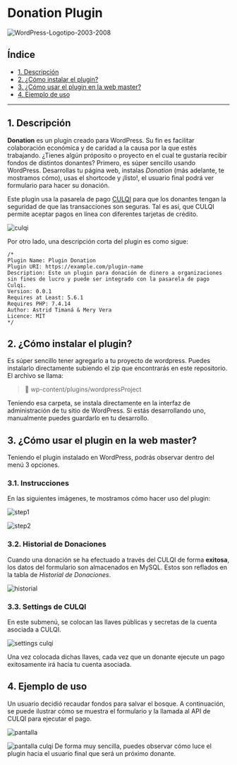 # Donation Plugin
![WordPress-Logotipo-2003-2008](https://user-images.githubusercontent.com/77126999/135352319-59e78091-1227-415b-a75d-76306daaa169.jpg)

## Índice

* [1. Descripción](#1-preámbulo)
* [2. ¿Cómo instalar el plugin?](#2-¿cómo-instalar-el-plugin?)
* [3. ¿Cómo usar el plugin en la web master?](#3-¿Cómo-usar-el-plugin?)
* [4. Ejemplo de uso](#4-ejemplo-de-uso)

***

## 1. Descripción

**Donation** es un plugin creado para WordPress. Su fin es facilitar colaboración 
económica y de caridad a la causa por la que estés trabajando. ¿Tienes algún próposito
o proyecto en el cual te gustaría recibir fondos de distintos donantes? Primero, es
súper sencillo usando WordPress. Desarrollas tu página web, instalas *Donation* 
(más adelante, te mostramos cómo), usas el shortcode y ¡listo!, el usuario final podrá
ver formulario para hacer su donación.

Este plugin usa la pasarela de pago [CULQI](https://docs.culqi.com/#/pagos/inicio) 
para que los donantes tengan la seguridad de que las transacciones son seguras. Tal es
así, que CULQI permite aceptar pagos en línea con diferentes tarjetas de crédito.  

![culqi](https://user-images.githubusercontent.com/77126999/135353200-f6fffbe7-7828-4fd9-b65d-e3af19342a3f.png)

Por otro lado, una descripción corta del plugin es como sigue:

```
/*
Plugin Name: Plugin Donation
Plugin URI: https://example.com/plugin-name
Description: Este un plugin para donación de dinero a organizaciones sin fines de lucro y puede ser integrado con la pasarela de pago Culqi.
Version: 0.0.1
Requires at Least: 5.6.1
Requires PHP: 7.4.14
Author: Astrid Timaná & Mery Vera
Licence: MIT
*/
```

## 2. ¿Cómo instalar el plugin?

Es súper sencillo tener agregarlo a tu proyecto de wordpress. Puedes instalarlo 
directamente subiendo el zip que encontrarás en este repositorio. El archivo se llama:

> 📁 wp-content/plugins/wordpressProject

Teniendo esa carpeta, se instala directamente en la interfaz de administración de tu 
sitio de WordPress. Si estás desarrollando uno, manualmente puedes guardarlo en tu desarrollo.

## 3. ¿Cómo usar el plugin en la web master?

Teniendo el plugin instalado en WordPress, podrás observar dentro del menú 3 opciones.

### 3.1. Instrucciones

En las siguientes imágenes, te mostramos cómo hacer uso del plugin:

![step1](https://user-images.githubusercontent.com/77126999/135352544-de10f932-40a6-482e-b5f4-5d6b478c9263.png)

![step2](https://user-images.githubusercontent.com/77126999/135352578-9264eb25-9a42-4bfa-91f4-24e9bb9ef57d.png)

### 3.2. Historial de Donaciones

Cuando una donación se ha efectuado a través del CULQI de forma **exitosa**, los datos del 
formulario son almacenados en MySQL. Estos son reflados en la tabla de *Historial de Donaciones*.

![historial](https://user-images.githubusercontent.com/77126999/135352603-5b359c11-4722-4e9a-a0e3-aa53f7e93dc8.png)

### 3.3. Settings de CULQI

En este submenú, se colocan las llaves públicas y secretas de la cuenta asociada a CULQI.

![settings culqi](https://user-images.githubusercontent.com/77126999/135352644-f06d9df9-5045-42ea-8dbe-46a2c990674f.png)

Una vez colocada dichas llaves, cada vez que un donante ejecute un pago exitosamente irá hacia tu
cuenta asociada.

## 4. Ejemplo de uso

Un usuario decidió recaudar fondos para salvar el bosque. A continuación, se puede ilustrar cómo
se muestra el formulario y la llamada al API de CULQI para ejecutar el pago.

![pantalla](https://user-images.githubusercontent.com/77126999/135352773-74fe9efa-711c-4fc7-b33c-239c164ff054.png)

![pantalla culqi](https://user-images.githubusercontent.com/77126999/135352795-6c0ac770-506a-4fb5-91b3-c3273c38c929.png)
De forma muy sencilla, puedes observar cómo luce el plugin hacia el usuario final que será 
un próximo donante.
